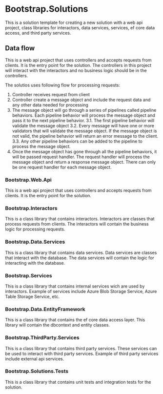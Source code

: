 # Bootstrap.Solutions
This is a solution template for creating a new solution with a web api project, class libraries for interactors, data services, services, ef core data access, and third party services.

## Data flow
This is a web api project that uses controllers and accepts requests from clients. It is the entry point for the solution.
The controllers in this project will interact with the interactors and no business logic should be in the controllers.

The solutios uses following flow for processing requests:
1. Controller receives request from client
2. Controller create a message object and include the request data and any other data needed for processing
3. The message object will go through a series of pipelines called pipeline behaviors. Each pipeline behavior will process the message object and pass it to the next pipeline behavior.
	3.1. The first pipeline behavior will validate the message object
	3.2. Every message will have one or more validators that will validate the message object. If the message object is not valid, the pipeline behavior will return an error 		message to the client.
	3.3. Any other pipeline behaviors can be added to the pipeline to process the message object.
4. Once the message object has gone through all the pipeline behaviors, it will be passed request handler. The request handler will process the message object and return a response message object. There can only be one request handler for each message object.

### Bootstrap.Web.Api
This is a web api project that uses controllers and accepts requests from clients. It is the entry point for the solution.

### Bootstrap.Interactors
This is a class library that contains interactors. Interactors are classes that process requests from clients. The interactors will contain the business logic for processing requests.

### Bootstrap.Data.Services
This is a class library that contains data services. Data services are classes that interact with the database. The data services will contain the logic for interacting with the database.

### Bootstrap.Services
This is a class library that contains internal services wich are used by interactors. Example of services include Azure Blob Storage Service, Azure Table Storage Service, etc.

### Bootstrap.Data.EntityFramework
This is a class library that contains the ef core data access layer. This library will contain the dbcontext and entity classes.

### Bootstrap.ThirdParty.Services
This is a class library that contains third party services. These services can be used to interact with third party services. Example of third party services include external api services.

### Bootstrap.Solutions.Tests
This is a class library that contains unit tests and integration tests for the solution.